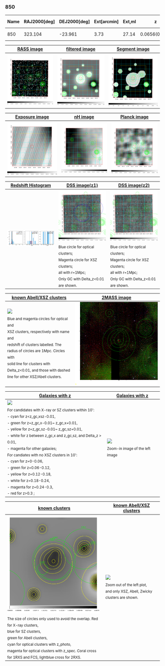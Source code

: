 <div STYLE="page-break-after: always;"></div>

### 850

|Name|RAJ2000[deg]|DEJ2000[deg] |Ext[arcmin]| Ext,ml | z | z_src| C|GC(XSZ,Delta_z<0.01)| GC(OPT,Delta_z<0.01)|GC| R_sig[arcmin] | R500[arcmin] | R500[Mpc]| CRsig[c/s] | CR500[c/s] |L500[1E44 erg/s]|F500[1E-12 erg/s/cm^2]| M500[1E14 Msun]|Tx[keV]|Cnt_sig|Beta|Rc[arcmin]|Comment|Alias|
|---|---|---|---|---|---|------|---|--------|---------|----------|---|---|---|---|---|---|---|---|---|---|---|---|---|---|
|850| 323.104| -23.961| 3.73| 27.14| 0.0656(0.005)| z1, z_opt| S| -| N, W| N, W| 13.675| 9.137| 0.690| 0.132(0.036)| 0.125(0.034)| 0.227(0.039)| 2.182(0.379)| 1.00(0.09)| 2.18(0.12)| 45.2| 0.687(-0.133+0.194)| 4.643(-1.530+1.798)| -| t177|

|[RASS image](../image/850/850_img.pdf)|[filtered image](../image/850/850_fil.pdf)|[Segment image](../image/850/850_seg.pdf)|
|-------------------|--------------------|-------------------|
| <img src="../image/850/850_img.png" width="300">  | <img src="../image/850/850_fil.png" width="300">   | <img src="../image/850/850_seg.png" width="300">  |

|[Exposure image](../image/850/850_mex.pdf)| [nH image](../image/850/850_nh.pdf)| [Planck image](../image/850/850_p.pdf)|
|-------------------|--------------------|-------------------|
|<img src="../image/850/850_mex.png" width="300">   | <img src="../image/850/850_nh.png" width="300">    | <img src="../image/850/850_p.png" width="300"> |

|[Redshift Histogram](../image/850/850_zg.pdf) | [DSS image(z1)](../image/850/850_dss_z1.pdf)      |  [DSS image(z2)](../image/850/850_dss_z2.pdf)    |
|-------------------|--------------------|-------------------|
|<img src="../image/850/850_zg.png" width="300"> |<img src="../image/850/850_dss_z1.png" width="300"> <sub><br>Blue circle for optical clusters; <br>Magenta circle for XSZ clusters; <br>all with r=1Mpc; <br>Only GC with Delta_z<0.01 are shown. </sub>| <img src="../image/850/850_dss_z2.png" width="300"><sub><br>Blue circle for optical clusters; <br>Magenta circle for XSZ clusters; <br>all with r=1Mpc; <br>Only GC with Delta_z<0.01 are shown. </sub> |

|[known Abell/XSZ clusters](../image/850/850_m.pdf) | [2MASS image](../image/850/850_2mass.pdf)      |
|-------------------|-------------------|
|<img src=../image/850/850_m.png width="300"> <br><sub>Blue and magenta circles for optical and <br>XSZ clusters, respectively with name and <br>redshift of clusters labelled. The <br>radius of circles are 1Mpc. Circles with <br>solid line for clusters with <br>Delta_z<0.01, and those with dashed <br>line for other XSZ/Abell clusters.        </sub>|<img src="../image/850/850_2mass.png" width="300">  |

|[Galaxies with z](../image/850/850_opt_ned.pdf) |[Galaxies with z](../image/850/850_opt_ned_zoom.pdf) |
|-------------------|-------------------|
| <img src=../image/850/850_opt_ned.png width="300"> <br><sub> For candidates with X-ray or SZ clusters within 10': <br> - cyan for z<z_gc,xsz-0.01, <br> - green for z=z_gc,x-0.01~ z_gc,x+0.01, <br> - yellow for z=z_gc,sz-0.01~ z_gc,sz+0.01, <br> - white for z between z_gc,x and z_gc,sz, and Delta_z > 0.01, <br> - magenta for other galaxies; <br>For candiates with no XSZ clusters in 10': <br> - cyan for z=0-0.06, <br> - green for z=0.06-0.12, <br> - yellow for z=0.12-0.18, <br> - white for z=0.18-0.24, <br> - magenta for z=0.24-0.3, <br> - red for z>0.3 ;  </sub>|<img src=../image/850/850_opt_ned_zoom.png width="300">  <br><sub> Zoom-in image of the left image</sub>|

|[known clusters](../image/850/850_gc.pdf) |[known Abell/XSZ clusters](../image/850/850_gc_large.pdf) |
|-------------------|-------------------|
| <img src=../image/850/850_gc.png width="300"> <br><sub> The size of circles only used to avoid the overlap. Red for X-ray clusters, <br> blue for SZ clusters, <br> green for Abell clusters, <br> cyan for optical clusters with z_photo, <br> magenta for optical clusters with z_spec. Coral cross for 1RXS and FCS, lightblue cross for 2RXS. </sub>|<img src=../image/850/850_gc_large.png width="300"> <br><sub> Zoom out of the left plot, <br> and only XSZ, Abell, Zwicky clusters are shown. </sub> |



